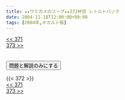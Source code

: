 ```yaml
---
title: ★★ウミガメのスープ★★372杯目 レトルトパック
date: 2004-11-18T12:00:00+09:00
tags: [2004年,オカルト板]
---
```

<div class="th_left"><a href="../371"><< 371</a></div>
<div class="th_right"><a href="../373">373 >></a></div>
<br><br>
<script src="../../js/cupsoup.js"></script>
<form>
<input type="button" value="問題と解説のみにする" onClick="toggleCupsoup()">
</form>
{{< 372 >}}
<div class="th_left"><a href="../371"><< 371</a></div>
<div class="th_right"><a href="../373">373 >></a></div>